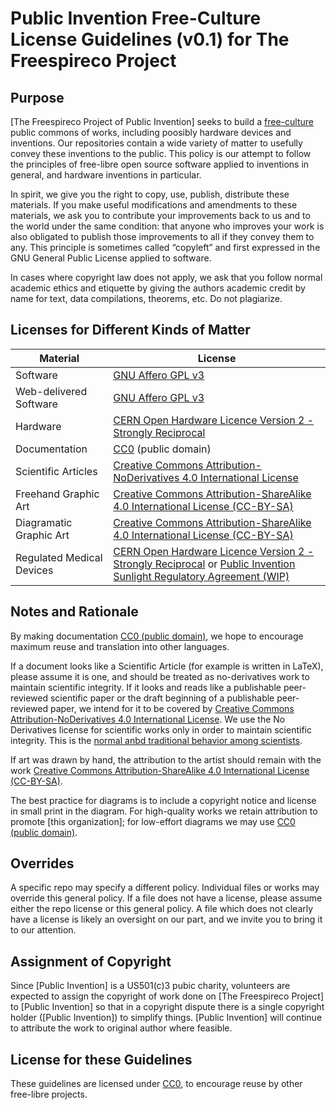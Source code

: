 # Public Invention Free-Culture License Guidelines (v0.1) for The Freespireco Project


## Purpose

\[The Freespireco Project of Public Invention\] seeks to build a [free-culture](https://en.wikipedia.org/wiki/Free-culture_movement) public commons of works, 
including poosibly
hardware devices and inventions. 
Our repositories contain a wide variety of matter to usefully convey these inventions to the public. 
This policy is our attempt to follow the principles of free-libre open source software applied to inventions in general, and hardware inventions in particular.

In spirit, we give you the right to copy, use, publish, distribute these materials. 
If you make useful modifications and amendments to these materials, we ask you to contribute your improvements back to us and to the world under the same
condition: that anyone who improves your work is also obligated to publish those improvements to all if they convey them to any. 
This principle is sometimes called “copyleft” and first expressed in the GNU General Public License applied to software.

In cases where copyright law does not apply, we ask that you follow normal academic ethics and etiquette by giving the authors academic credit 
by name for text, data compilations, theorems, etc. Do not plagiarize. 

## Licenses for Different Kinds of Matter

Material | License
------------ | -------------
Software | [GNU Affero GPL v3](https://www.gnu.org/licenses/agpl-3.0.en.html)
Web-delivered Software | [GNU Affero GPL v3](https://www.gnu.org/licenses/agpl-3.0.en.html)
Hardware | [CERN Open Hardware Licence Version 2 - Strongly Reciprocal](https://ohwr.org/cern_ohl_s_v2.txt)
Documentation | [CC0](https://creativecommons.org/publicdomain/zero/1.0/) (public domain) 
Scientific Articles | [Creative Commons Attribution-NoDerivatives 4.0 International License](https://creativecommons.org/licenses/by-nd/4.0/)
Freehand Graphic Art | [Creative Commons Attribution-ShareAlike 4.0 International License (CC-BY-SA)](https://creativecommons.org/licenses/by-sa/4.0/)
Diagramatic Graphic Art | [Creative Commons Attribution-ShareAlike 4.0 International License (CC-BY-SA)](https://creativecommons.org/licenses/by-sa/4.0/)
Regulated Medical Devices | [CERN Open Hardware Licence Version 2 - Strongly Reciprocal](https://ohwr.org/cern_ohl_s_v2.txt) or [Public Invention Sunlight Regulatory Agreement (WIP)](https://github.com/PubInv/RegulatorySunlight)

## Notes and Rationale
By making documentation [CC0 (public domain)](https://creativecommons.org/publicdomain/zero/1.0/), we hope to encourage maximum reuse and translation into other languages.

If a document looks like a Scientific Article (for example is written in LaTeX), please assume it is one, and should be treated as no-derivatives work to maintain scientific integrity.
If it looks and reads like a publishable peer-reviewed scientific paper or the draft beginning of a publishable peer-reviewed paper, 
we intend for it to be covered by [Creative Commons Attribution-NoDerivatives 4.0 International License](https://creativecommons.org/licenses/by-nd/4.0/). 
We use the No Derivatives license for scientific works only in order to maintain scientific integrity. 
This is the [normal anbd traditional behavior among scientists](https://medium.com/hackernoon/a-disconnect-between-the-free-software-movement-and-open-science-c5f0f0b408f2).

If art was drawn by hand, the attribution to the artist should remain with the work [Creative Commons Attribution-ShareAlike 4.0 International License (CC-BY-SA)](https://creativecommons.org/licenses/by-sa/4.0/).

The best practice for diagrams is to include a copyright notice and license in small print in the diagram. For high-quality works we retain attribution 
to promote \[this organization\]; for low-effort diagrams we may use [CC0 (public domain)](https://creativecommons.org/publicdomain/zero/1.0/).

## Overrides

A specific repo may specify a different policy. Individual files or works may override this general policy. 
If a file does not have a license, please assume either the repo license or this general policy. 
A file which does not clearly have a license is likely an oversight on our part, and we invite you to bring it to our attention.

## Assignment of Copyright
Since \[Public Invention\] is a US501(c)3 pubic charity, volunteers are expected to 
assign the copyright of work done on \[The Freespireco Project\] to \[Public Invention\] 
so that in a copyright dispute there is a single copyright holder 
(\[Public Invention\]) to simplify things. \[Public Invention\] will continue to attribute the work to original author where feasible.

## License for these Guidelines

These guidelines are licensed under [CC0](https://creativecommons.org/publicdomain/zero/1.0/), to encourage reuse by other free-libre projects.


